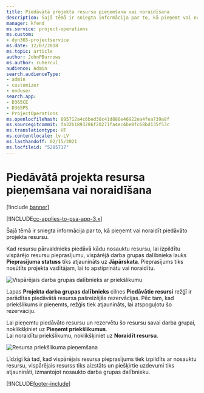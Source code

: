 ```yaml
---
title: Piedāvātā projekta resursa pieņemšana vai noraidīšana
description: Šajā tēmā ir sniegta informācija par to, kā pieņemt vai noraidīt piedāvāto projekta resursu.
manager: kfend
ms.service: project-operations
ms.custom:
- dyn365-projectservice
ms.date: 12/07/2018
ms.topic: article
author: JohnPBurrows
ms.author: ruhercul
audience: Admin
search.audienceType:
- admin
- customizer
- enduser
search.app:
- D365CE
- D365PS
- ProjectOperations
ms.openlocfilehash: 895712a4c6bed38c41d880e46922ea4fea739a8f
ms.sourcegitcommit: fa32b1893286f20271fa4ec4be8fc68bd135f53c
ms.translationtype: HT
ms.contentlocale: lv-LV
ms.lasthandoff: 02/15/2021
ms.locfileid: "5285717"
---
```

# <a name="accept-or-reject-a-proposed-project-resource"></a>Piedāvātā projekta resursa pieņemšana vai noraidīšana

[!include [banner](../includes/psa-now-project-operations.md)]

[!INCLUDE[cc-applies-to-psa-app-3.x](../includes/cc-applies-to-psa-app-3x.md)]

Šajā tēmā ir sniegta informācija par to, kā pieņemt vai noraidīt piedāvāto projekta resursu.

Kad resursu pārvaldnieks piedāvā kādu nosauktu resursu, lai izpildītu vispārējo resursu pieprasījumu, vispārējā darba grupas dalībnieka lauks **Pieprasījuma statuss** tiks atjaunināts uz **Jāpārskata**. Pieprasījums tiks nosūtīts projekta vadītājam, lai to apstiprinātu vai noraidītu.

![Vispārējais darba grupas dalībnieks ar priekšlikumu](media/RM-how-to-19.png)

Lapas **Projekta darba grupas dalībnieks** cilnes **Piedāvātie resursi** režģī ir parādītas piedāvātā resursa pašreizējās rezervācijas. Pēc tam, kad priekšlikums ir pieņemts, režģis tiek atjaunināts, lai atspoguļotu šo rezervāciju. 

Lai pieņemtu piedāvāto resursu un rezervētu šo resursu savai darba grupai, noklikšķiniet uz **Pieņemt priekšlikumus**.  
Lai noraidītu priekšlikumu, noklikšķiniet uz **Noraidīt resursu**.

![Resursa priekšlikuma pieņemšana](media/RM-how-to-20.png) 

Līdzīgi kā tad, kad vispārējais resursa pieprasījums tiek izpildīts ar nosauktu resursu, vispārējais resurss tiks aizstāts un piešķirtie uzdevumi tiks atjaunināti, izmantojot nosaukto darba grupas dalībnieku.


[!INCLUDE[footer-include](../includes/footer-banner.md)]